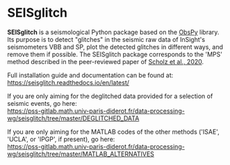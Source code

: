 # SEISglitch


**SEISglitch** is a seismological Python package based on the [ObsPy](https://github.com/obspy/obspy/wiki) library.
Its purpose is to detect "glitches" in the seismic raw data of InSight's seismometers
VBB and SP, plot the detected glitches in different ways, and
remove them if possible. The SEISglitch package corresponds to the 'MPS' method described in the
peer-reviewed paper of [Scholz et al., 2020](https://www.essoar.org/doi/10.1002/essoar.10503314.2).

Full installation guide and documentation can be found at:  
https://seisglitch.readthedocs.io/en/latest/

If you are only aiming for the deglitched data provided for a selection of seismic events, go here:  
https://pss-gitlab.math.univ-paris-diderot.fr/data-processing-wg/seisglitch/tree/master/DEGLITCHED_DATA

If you are only aiming for the MATLAB codes of the other methods ('ISAE', 'UCLA', or 'IPGP', if present), go here:  
https://pss-gitlab.math.univ-paris-diderot.fr/data-processing-wg/seisglitch/tree/master/MATLAB_ALTERNATIVES